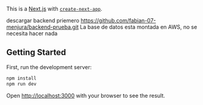 This is a [Next.js](https://nextjs.org)  with [`create-next-app`](https://nextjs.org/docs/app/api-reference/cli/create-next-app).

descargar backend priemero https://github.com/fabian-07-menjura/backend-prueba.git
La base de datos esta montada en AWS, no se necesita hacer nada

## Getting Started

First, run the development server:

```bash
npm install
npm run dev
```

Open [http://localhost:3000](http://localhost:3000) with your browser to see the result.

